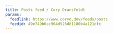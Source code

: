```yaml
---
title: Posts feed / Cory Dransfeldt
params:
  feedlink: https://www.coryd.dev/feeds/posts
  feedid: 49e749b6ac964d525d81180b4a121dfc
---
```

